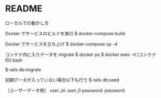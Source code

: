 # README

ローカルでの動かし方

Docker でサービスのビルドを実行
$ docker-compose build

Docker でサービスを立ち上げ
$ docker-compose up -d

コンテナ内に入りデータを migrate
$ docker ps 
$ docker exec -it [コンテナID] bash

$ rails db:migrate

初期データが入っていない場合以下も行う
$ rails db:seed

（ユーザーデータ例）
user_id: user_0
password: password
